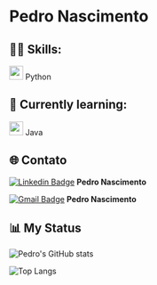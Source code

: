 # Pedro Nascimento  

## 👨‍💻 Skills:  
<img src="https://cdn.jsdelivr.net/gh/devicons/devicon/icons/python/python-original.svg" width="25"/> Python  

## 📘 Currently learning:  
<img src="https://cdn.jsdelivr.net/gh/devicons/devicon/icons/java/java-original.svg" width="25"/> Java  

## 🌐 Contato  

[![Linkedin Badge](https://img.shields.io/badge/-LINKEDIN-blue?style=for-the-badge&logo=Linkedin&logoColor=white&link=https://www.linkedin.com/in/pedro-nascimento-silva-7157a137b/)](https://www.linkedin.com/in/pedro-nascimento-silva-7157a137b/) **Pedro Nascimento**  

[![Gmail Badge](https://img.shields.io/badge/-EMAIL-D14836?style=for-the-badge&logo=microsoft-outlook&logoColor=white&link=mailto:pedrosilva2302@outlook.com)](mailto:pedrosilva2302@outlook.com) **Pedro Nascimento**  

## 📊 My Status  

![Pedro's GitHub stats](https://github-readme-stats.vercel.app/api?username=Pedro-Nascimento-Silva&show_icons=true&theme=radical)  

![Top Langs](https://github-readme-stats.vercel.app/api/top-langs/?username=Pedro-Nascimento-Silva&layout=compact&langs_count=6&theme=radical)  

